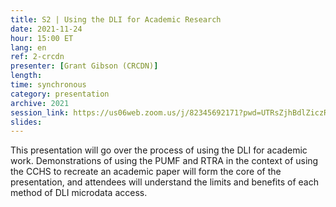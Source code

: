```yaml
---
title: S2 | Using the DLI for Academic Research
date: 2021-11-24
hour: 15:00 ET
lang: en
ref: 2-crcdn
presenter: [Grant Gibson (CRCDN)]
length:
time: synchronous
category: presentation
archive: 2021
session_link: https://us06web.zoom.us/j/82345692171?pwd=UTRsZjhBdlZiczRFSWw5cTVDS1g4Zz09
slides:
---
```

This presentation will go over the process of using the DLI for academic work. Demonstrations of using the PUMF and RTRA in the context of using the CCHS to recreate an academic paper will form the core of the presentation, and attendees will understand the limits and benefits of each method of DLI microdata access.
